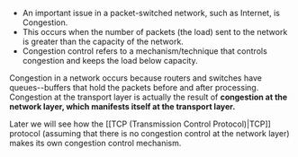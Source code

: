 * An important issue in a packet-switched network, such as Internet, is Congestion.
* This occurs when the number of packets (the load) sent to the network is greater than the capacity of the network.
* Congestion control refers to a mechanism/technique that controls congestion and keeps the load below capacity.

Congestion in a network occurs because routers and switches have queues--buffers that hold the packets before and after processing. Congestion at the transport layer is actually the result of **congestion at the network layer, which manifests itself at the transport layer.** 

Later we will see how the [[TCP (Transmission Control Protocol)|TCP]] protocol (assuming that there is no congestion control at the network layer) makes its own congestion control mechanism.
